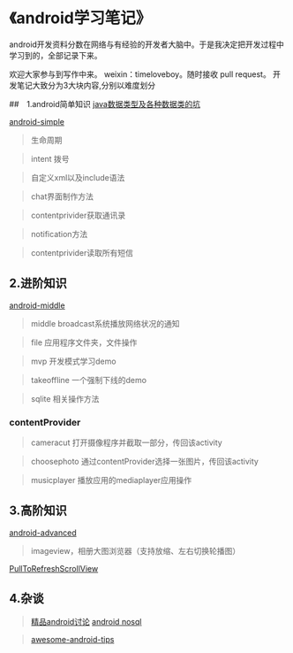 # 《android学习笔记》

android开发资料分数在网络与有经验的开发者大脑中。于是我决定把开发过程中学习到的，全部记录下来。

欢迎大家参与到写作中来。 weixin：timeloveboy。随时接收 pull request。
开发笔记大致分为3大块内容,分别以难度划分

##　1.android简单知识
[java数据类型及各种数据类的坑](https://github.com/moeappdevelop/android_notes/blob/master/java%E5%9F%BA%E6%9C%AC%E6%95%B0%E6%8D%AE%E7%B1%BB%E5%9E%8B.md)

[android-simple](https://github.com/timeloveboy/android-simple)

>生命周期

>intent 拨号

>自定义xml以及include语法

>chat界面制作方法

>contentprivider获取通讯录

>notification方法

>contentprivider读取所有短信

## 2.进阶知识
[android-middle](https://github.com/timeloveboy/android-middle)
> middle broadcast系统播放网络状况的通知

> file 应用程序文件夹，文件操作

> mvp 开发模式学习demo

> takeoffline 一个强制下线的demo

> sqlite 相关操作方法

### contentProvider
> cameracut 打开摄像程序并截取一部分，传回该activity

> choosephoto 通过contentProvider选择一张图片，传回该activity

> musicplayer 播放应用的mediaplayer应用操作

## 3.高阶知识
[android-advanced](https://github.com/timeloveboy/android-advanced)
> imageview，相册大图浏览器（支持放缩、左右切换轮播图）

[PullToRefreshScrollView](PullToRefreshScrollView.md)
## 4.杂谈
> [精品android讨论](精品android讨论.md)
> [android nosql](nosql_android.md)

> [awesome-android-tips](https://github.com/jiang111/awesome-android-tips)
